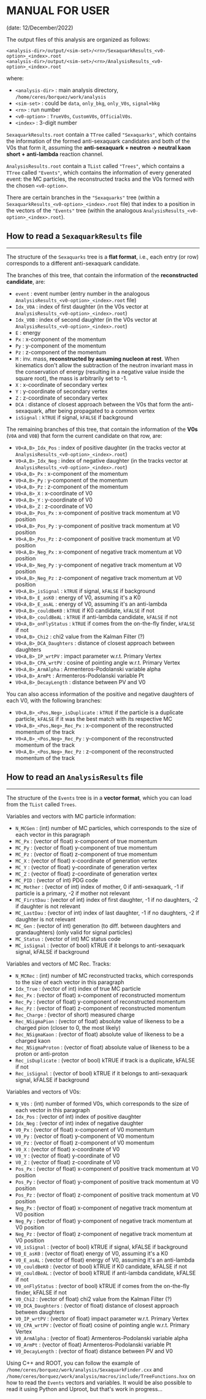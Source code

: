 MANUAL FOR USER
===============

(date: 12/December/2022)

The output files of this analysis are organized as follows:

```
<analysis-dir>/output/<sim-set>/<rn>/SexaquarkResults_<v0-option>_<index>.root
<analysis-dir>/output/<sim-set>/<rn>/AnalysisResults_<v0-option>_<index>.root
```

where:

* `<analysis-dir>` : main analysis directory, `/home/ceres/borquez/work/analysis`
* `<sim-set>` : could be `data`, `only_bkg`, `only_V0s`, `signal+bkg`
* `<rn>` : run number
* `<v0-option>` : `TrueV0s`, `CustomV0s`, `OfficialV0s`.
* `<index>` : 3-digit number

`SexaquarkResults.root` contain a `TTree` called `"Sexaquarks"`, which contains the information of the formed anti-sexaquark candidates and both of the V0s that form it, assuming the **anti-sexaquark + neutron -> neutral kaon short + anti-lambda** reaction channel.

`AnalysisResults.root` contain a `TList` called `"Trees"`, which contains a `TTree` called `"Events"`, which contains the information of every generated event: the MC particles, the reconstructed tracks and the V0s formed with the chosen `<v0-option>`.

There are certain branches in the `"Sexaquarks"` tree (within a `SexaquarkResults_<v0-option>_<index>.root` file) that index to a position in the vectors of the `"Events"` tree (within the analogous `AnalysisResults_<v0-option>_<index>.root`).

## How to read a `SexaquarkResults` file
---

The structure of the `Sexaquarks` tree is a **flat format**, i.e., each entry (or row) corresponds to a different anti-sexaquark candidate.

The branches of this tree, that contain the information of the **reconstructed candidate**, are:

* `event`    : event number (entry number in the analogous `AnalysisResults_<v0-option>_<index>.root` file)
* `Idx_V0A`  : index of first daughter (in the V0s vector at `AnalysisResults_<v0-option>_<index>.root`)
* `Idx_V0B`  : index of second daughter (in the V0s vector at `AnalysisResults_<v0-option>_<index>.root`)
* `E`        : energy
* `Px`       : x-component of the momentum
* `Py`       : y-component of the momentum
* `Pz`       : z-component of the momentum
* `M`        : inv. mass, **reconstructed by assuming nucleon at rest**. When kinematics don't allow the subtraction of the neutron invariant mass in the conservation of energy (resulting in a negative value inside the square root), the mass is arbitrarily set to -1.
* `X`        : x-coordinate of secondary vertex
* `Y`        : y-coordinate of secondary vertex
* `Z`        : z-coordinate of secondary vertex
* `DCA`      : distance of closest approach between the V0s that form the anti-sexaquark, after being propagated to a common vertex
* `isSignal` : `kTRUE` if signal, `kFALSE` if background

The remaining branches of this tree, that contain the information of the **V0s** (`V0A` and `V0B`) that form the current candidate on that row, are:

* `V0<A,B>_Idx_Pos`       : index of positive daughter (in the tracks vector at `AnalysisResults_<v0-option>_<index>.root`)
* `V0<A,B>_Idx_Neg`       : index of negative daughter (in the tracks vector at `AnalysisResults_<v0-option>_<index>.root`)
* `V0<A,B>_Px`            : x-component of the momentum
* `V0<A,B>_Py`            : y-component of the momentum
* `V0<A,B>_Pz`            : z-component of the momentum
* `V0<A,B>_X`             : x-coordinate of V0
* `V0<A,B>_Y`             : y-coordinate of V0
* `V0<A,B>_Z`             : z-coordinate of V0
* `V0<A,B>_Pos_Px`        : x-component of positive track momentum at V0 position
* `V0<A,B>_Pos_Py`        : y-component of positive track momentum at V0 position
* `V0<A,B>_Pos_Pz`        : z-component of positive track momentum at V0 position
* `V0<A,B>_Neg_Px`        : x-component of negative track momentum at V0 position
* `V0<A,B>_Neg_Py`        : y-component of negative track momentum at V0 position
* `V0<A,B>_Neg_Pz`        : z-component of negative track momentum at V0 position
* `V0<A,B>_isSignal`      : `kTRUE` if signal, `kFALSE` if background
* `V0<A,B>_E_asK0`        : energy of V0, assuming it's a K0
* `V0<A,B>_E_asAL`        : energy of V0, assuming it's an anti-lambda
* `V0<A,B>_couldBeK0`     : `kTRUE` if K0 candidate, `kFALSE` if not
* `V0<A,B>_couldBeAL`     : `kTRUE` if anti-lambda candidate, `kFALSE` if not
* `V0<A,B>_onFlyStatus`   : `kTRUE` if comes from the on-the-fly finder, `kFALSE` if not
* `V0<A,B>_Chi2`          : chi2 value from the Kalman Filter (?)
* `V0<A,B>_DCA_Daughters` : distance of closest approach between daughters
* `V0<A,B>_IP_wrtPV`      : impact parameter w.r.t. Primary Vertex
* `V0<A,B>_CPA_wrtPV`     : cosine of pointing angle w.r.t. Primary Vertex
* `V0<A,B>_ArmAlpha`      : Armenteros-Podolanski variable alpha
* `V0<A,B>_ArmPt`         : Armenteros-Podolanski variable Pt
* `V0<A,B>_DecayLength`   : distance between PV and V0

You can also access information of the positive and negative daughters of each V0, with the following branches:

* `V0<A,B>_<Pos,Neg>_isDuplicate` : `kTRUE` if the particle is a duplicate particle, `kFALSE` if it was the best match with its respective MC
* `V0<A,B>_<Pos,Neg>_Rec_Px`      : x-component of the reconstructed momentum of the track
* `V0<A,B>_<Pos,Neg>_Rec_Py`      : y-component of the reconstructed momentum of the track
* `V0<A,B>_<Pos,Neg>_Rec_Pz`      : z-component of the reconstructed momentum of the track

## How to read an `AnalysisResults` file
---

The structure of the `Events` tree is in a **vector format**, which you can load from the `TList` called `Trees`.

Variables and vectors with MC particle information:

 * `N_MCGen`     : (int) number of MC particles, which corresponds to the size of each vector in this paragraph
 * `MC_Px`       : (vector of float) x-component of true momentum
 * `MC_Py`       : (vector of float) y-component of true momentum
 * `MC_Pz`       : (vector of float) z-component of true momentum
 * `MC_X`        : (vector of float) x-coordinate of generation vertex
 * `MC_Y`        : (vector of float) y-coordinate of generation vertex
 * `MC_Z`        : (vector of float) z-coordinate of generation vertex
 * `MC_PID`      : (vector of int) PDG code
 * `MC_Mother`   : (vector of int) index of mother, 0 if anti-sexaquark, -1 if particle is a primary, -2 if mother not relevant
 * `MC_FirstDau` : (vector of int) index of first daughter, -1 if no daughters, -2 if daughter is not relevant
 * `MC_LastDau`  : (vector of int) index of last daughter, -1 if no daughters, -2 if daughter is not relevant
 * `MC_Gen`      : (vector of int) generation (to diff. between daughters and grandaughters) (only valid for signal particles)
 * `MC_Status`   : (vector of int) MC status code
 * `MC_isSignal` : (vector of bool) kTRUE if it belongs to anti-sexaquark signal, kFALSE if background

Variables and vectors of MC Rec. Tracks:

* `N_MCRec`          : (int) number of MC reconstructed tracks, which corresponds to the size of each vector in this paragraph
* `Idx_True`         : (vector of int) index of true MC particle
* `Rec_Px`           : (vector of float) x-component of reconstructed momentum
* `Rec_Py`           : (vector of float) y-component of reconstructed momentum
* `Rec_Pz`           : (vector of float) z-component of reconstructed momentum
* `Rec_Charge`       : (vector of short) measured charge
* `Rec_NSigmaPion`   : (vector of float) absolute value of likeness to be a charged pion (closer to 0, the most likely)
* `Rec_NSigmaKaon`   : (vector of float) absolute value of likeness to be a charged kaon
* `Rec_NSigmaProton` : (vector of float) absolute value of likeness to be a proton or anti-proton
* `Rec_isDuplicate`  : (vector of bool) kTRUE if track is a duplicate, kFALSE if not
* `Rec_isSignal`     : (vector of bool) kTRUE if it belongs to anti-sexaquark signal, kFALSE if background

Variables and vectors of V0s:

* `N_V0s`            : (int) number of formed V0s, which corresponds to the size of each vector in this paragraph
* `Idx_Pos`          : (vector of int) index of positive daughter
* `Idx_Neg`          : (vector of int) index of negative daughter
* `V0_Px`            : (vector of float) x-component of V0 momentum
* `V0_Py`            : (vector of float) y-component of V0 momentum
* `V0_Pz`            : (vector of float) z-component of V0 momentum
* `V0_X`             : (vector of float) x-coordinate of V0
* `V0_Y`             : (vector of float) y-coordinate of V0
* `V0_Z`             : (vector of float) z-coordinate of V0
* `Pos_Px`           : (vector of float) x-component of positive track momentum at V0 position
* `Pos_Py`           : (vector of float) y-component of positive track momentum at V0 position
* `Pos_Pz`           : (vector of float) z-component of positive track momentum at V0 position
* `Neg_Px`           : (vector of float) x-component of negative track momentum at V0 position
* `Neg_Py`           : (vector of float) y-component of negative track momentum at V0 position
* `Neg_Pz`           : (vector of float) z-component of negative track momentum at V0 position
* `V0_isSignal`      : (vector of bool) kTRUE if signal, kFALSE if background
* `V0_E_asK0`        : (vector of float) energy of V0, assuming it's a K0
* `V0_E_asAL`        : (vector of float) energy of V0, assuming it's an anti-lambda
* `V0_couldBeK0`     : (vector of bool) kTRUE if K0 candidate, kFALSE if not
* `V0_couldBeAL`     : (vector of bool) kTRUE if anti-lambda candidate, kFALSE if not
* `V0_onFlyStatus`   : (vector of bool) kTRUE if comes from the on-the-fly finder, kFALSE if not
* `V0_Chi2`          : (vector of float) chi2 value from the Kalman Filter (?)
* `V0_DCA_Daughters` : (vector of float) distance of closest approach between daughters
* `V0_IP_wrtPV`      : (vector of float) impact parameter w.r.t. Primary Vertex
* `V0_CPA_wrtPV`     : (vector of float) cosine of pointing angle w.r.t. Primary Vertex
* `V0_ArmAlpha`      : (vector of float) Armenteros-Podolanski variable alpha
* `V0_ArmPt`         : (vector of float) Armenteros-Podolanski variable Pt
* `V0_DecayLength`   : (vector of float) distance between PV and V0

Using C++ and ROOT, you can follow the example of `/home/ceres/borquez/work/analysis/SexaquarkFinder.cxx` and `/home/ceres/borquez/work/analysis/macros/include/TreeFunctions.hxx` on how to read the `Events` vectors and variables. It would be also possible to read it using Python and Uproot, but that's work in progress...
